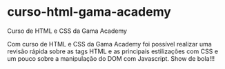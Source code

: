 # curso-html-gama-academy
Curso de HTML e CSS da Gama Academy

Com curso de HTML e CSS da Gama Academy foi possível realizar uma revisão rápida sobre as tags HTML e as principais estilizações com CSS e um pouco sobre a manipulação do DOM com Javascript.
Show de bola!!!

